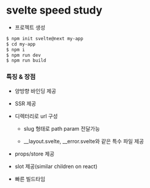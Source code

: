 # svelte speed study

* 프로젝트 생성

```bash
$ npm init svelte@next my-app
$ cd my-app
$ npm i
$ npm run dev
$ npm run build
```

### 특징 & 장점

* 양방향 바인딩 제공

* SSR 제공 

* 디렉터리로 url 구성

  - slug 형태로 path param 전달가능

  - __layout.svelte, __error.svelte와 같은 특수 파일 제공


* props/store 제공

* slot 제공(similar children on react)

* 빠른 빌드타임